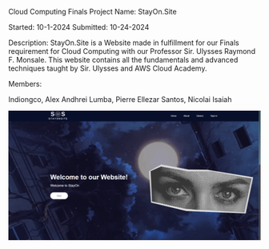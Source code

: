 Cloud Computing Finals
Project Name: StayOn.Site

Started: 10-1-2024 Submitted: 10-24-2024

Description: StayOn.Site is a Website made in fulfillment for our Finals requirement for Cloud Computing with our Professor Sir. Ulysses Raymond F. Monsale. This website contains all the fundamentals and advanced techniques taught by Sir. Ulysses and AWS Cloud Academy.

Members:

Indiongco, Alex Andhrei
Lumba, Pierre Ellezar
Santos, Nicolai Isaiah


![Home Page](readme/port.png)
